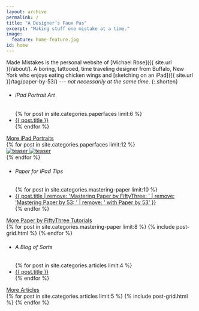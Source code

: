 ```yaml
---
layout: archive
permalink: /
title: "A Designer’s Faux Pas"
excerpt: "Making stuff one mistake at a time."
image:
  feature: home-feature.jpg
id: home
---
```


Made Mistakes is the personal website of [Michael Rose]({{ site.url }}/about/). A boring, tattooed, time traveling designer from Buffalo, New York who enjoys eating chicken wings and [sketching on an iPad]({{ site.url }}/tag/paper-by-53/) --- *not necessarily at the same time*.
{:.shorten}

<nav class="toc toc-left">
  <ul>
    <li><h6>iPad Portrait Art</h6></li>
    {% for post in site.categories.paperfaces limit:6 %}
    <li><a href="{{ site.url }}{{ post.url }}">{{ post.title }}</a></li>
    {% endfor %}
  </ul>
  <a href="{{ site.url }}/paperfaces/" class="btn">More iPad Portraits <i class="fa fa-arrow-right"></i></a>
</nav><!-- /.toc-left -->

<div class="tiles tiles-right tile-spacer">
{% for post in site.categories.paperfaces limit:12 %}
  <article class="tile tile-equal" itemscope itemtype="http://schema.org/Article">
    <a href="{{ site.url }}{{ post.url }}" title="{{ post.title }}" class="post-teaser">
      <img src="{{ site.url }}/images/preload-400.png" data-original="{{ site.url }}/images/{% if post.image.teaser %}{{ post.image.teaser }}{% else %}{{ site.teaser }}{% endif %}" class="load" alt="teaser" itemprop="image">
      <noscript><img src="{{ site.url }}/images/{% if post.image.teaser %}{{ post.image.teaser }}{% else %}{{ site.teaser }}{% endif %}" alt="teaser" itemprop="image"></noscript>
    </a>
  </article><!-- /.tile -->
  {% endfor %}
</div><!-- /.tiles-right -->


<nav class="toc toc-left">
  <ul>
    <li><h6>Paper for iPad Tips</h6></li>
    {% for post in site.categories.mastering-paper limit:10 %}
    <li><a href="{{ site.url }}{{ post.url }}">{{ post.title | remove: 'Mastering Paper by FiftyThree: ' | remove: 'Mastering Paper by 53: ' | remove: ' with Paper by 53' }}</a></li>
    {% endfor %}
  </ul>
  <a href="{{ site.url }}/mastering-paper/" class="btn">More Paper by FiftyThree Tutorials <i class="fa fa-arrow-right"></i></a>
</nav><!-- /.toc-left -->

<div class="tiles tiles-right">
{% for post in site.categories.mastering-paper limit:8 %}
  {% include post-grid.html %}
{% endfor %}
</div><!-- /.tiles-right -->


<nav class="toc toc-left">
  <ul>
    <li><h6>A Blog of Sorts</h6></li>
    {% for post in site.categories.articles limit:4 %}
    <li><a href="{{ site.url }}{{ post.url }}">{{ post.title }}</a></li>
    {% endfor %}
  </ul>
  <a href="{{ site.url }}/articles/" class="btn">More Articles <i class="fa fa-arrow-right"></i></a>
</nav><!-- /.toc-left -->

<div class="tiles tiles-right">
{% for post in site.categories.articles limit:5 %}
  {% include post-grid.html %}
{% endfor %}
</div><!-- /.tiles-right -->